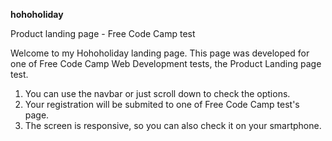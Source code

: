<strong>hohoholiday</strong>
  
Product landing page - Free Code Camp test

Welcome to my Hohoholiday landing page. This page was developed for one of Free Code Camp Web Development tests, the Product Landing page test.
1. You can use the navbar or just scroll down to check the options. 
2. Your registration will be submited to one of Free Code Camp test's page. 
3. The screen is responsive, so you can also check it on your smartphone. 

